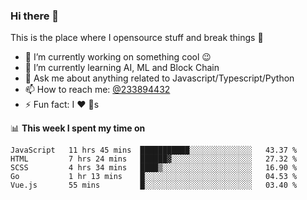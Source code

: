 ### Hi there 👋

<!--
**a233894432/a233894432** is a ✨ _special_ ✨ repository because its `README.md` (this file) appears on your GitHub profile.

Here are some ideas to get you started:

- 🔭 I’m currently working on ...
- 🌱 I’m currently learning ...
- 👯 I’m looking to collaborate on ...
- 🤔 I’m looking for help with ...
- 💬 Ask me about ...
- 📫 How to reach me: ...
- 😄 Pronouns: ...
- ⚡ Fun fact: ...
-->
 
 
This is the place where I opensource stuff and break things :rofl:

- 🔭 I’m currently working on something cool :wink:
- 🌱 I’m currently learning AI, ML and Block Chain
- 💬 Ask me about anything related to Javascript/Typescript/Python
- 📫 How to reach me: [@233894432](https://twitter.com/233894432)
- ⚡ Fun fact: I :heart: :dog:s

📊 **This week I spent my time on**
<!--START_SECTION:waka-->
```text
JavaScript   11 hrs 45 mins  ███████████░░░░░░░░░░░░░░   43.37 % 
HTML         7 hrs 24 mins   ██████▓░░░░░░░░░░░░░░░░░░   27.32 % 
SCSS         4 hrs 34 mins   ████▒░░░░░░░░░░░░░░░░░░░░   16.90 % 
Go           1 hr 13 mins    █░░░░░░░░░░░░░░░░░░░░░░░░   04.53 % 
Vue.js       55 mins         █░░░░░░░░░░░░░░░░░░░░░░░░   03.40 % 
```
<!--END_SECTION:waka-->
